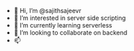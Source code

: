- 👋 Hi, I’m @sajithsajeevr
- 👀 I’m interested in server side scripting
- 🌱 I’m currently learning serverless
- 💞️ I’m looking to collaborate on backend
- 📫 

<!---
sajithsajeevr/sajithsajeevr is a ✨ special ✨ repository because its `README.md` (this file) appears on your GitHub profile.
You can click the Preview link to take a look at your changes.
--->
